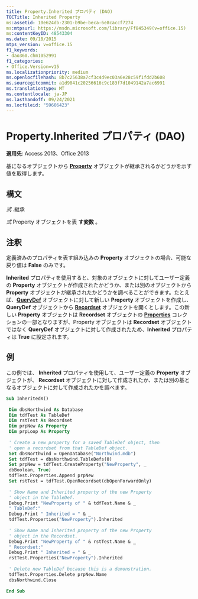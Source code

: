 ```yaml
---
title: Property.Inherited プロパティ (DAO)
TOCTitle: Inherited Property
ms:assetid: 10e624db-2301-b9be-beca-6e8caccf7274
ms:mtpsurl: https://msdn.microsoft.com/library/Ff845349(v=office.15)
ms:contentKeyID: 48543304
ms.date: 09/18/2015
mtps_version: v=office.15
f1_keywords:
- dao360.chm1052991
f1_categories:
- Office.Version=v15
ms.localizationpriority: medium
ms.openlocfilehash: 8b7c25638a7cf3c4d9ec03a6e28c59f1fdd2b608
ms.sourcegitcommit: a1d9041c20256616c9c183f7d1049142a7ac6991
ms.translationtype: MT
ms.contentlocale: ja-JP
ms.lasthandoff: 09/24/2021
ms.locfileid: "59606423"
---
```

# <a name="propertyinherited-property-dao"></a>Property.Inherited プロパティ (DAO)


**適用先**: Access 2013、Office 2013 

基になるオブジェクトから **[Property](property-object-dao.md)** オブジェクトが継承されるかどうかを示す値を取得します。

## <a name="syntax"></a>構文

*式* .継承

*式* Property オブジェクトを表 **す変数** 。

## <a name="remarks"></a>注釈

定義済みのプロパティを表す組み込みの **Property** オブジェクトの場合、可能な戻り値は **False** のみです。

**Inherited** プロパティを使用すると、対象のオブジェクトに対してユーザー定義の **Property** オブジェクトが作成されたかどうか、または別のオブジェクトから **Property** オブジェクトが継承されたかどうかを調べることができます。たとえば、**[QueryDef](querydef-object-dao.md)** オブジェクトに対して新しい **Property** オブジェクトを作成し、**QueryDef** オブジェクトから **[Recordset](recordset-object-dao.md)** オブジェクトを開くとします。この新しい **Property** オブジェクトは **Recordset** オブジェクトの **[Properties](properties-collection-dao.md)** コレクションの一部となりますが、Property オブジェクトは **Recordset** オブジェクトではなく **QueryDef** オブジェクトに対して作成されたため、**Inherited** プロパティは **True** に設定されます。

## <a name="example"></a>例

この例では、 **Inherited** プロパティを使用して、ユーザー定義の **Property** オブジェクトが、 **Recordset** オブジェクトに対して作成されたか、または別の基となるオブジェクトに対して作成されたかを調べます。

```vb 
Sub InheritedX() 
 
 Dim dbsNorthwind As Database 
 Dim tdfTest As TableDef 
 Dim rstTest As Recordset 
 Dim prpNew As Property 
 Dim prpLoop As Property 
 
 ' Create a new property for a saved TableDef object, then 
 ' open a recordset from that TableDef object. 
 Set dbsNorthwind = OpenDatabase("Northwind.mdb") 
 Set tdfTest = dbsNorthwind.TableDefs(0) 
 Set prpNew = tdfTest.CreateProperty("NewProperty", _ 
 dbBoolean, True) 
 tdfTest.Properties.Append prpNew 
 Set rstTest = tdfTest.OpenRecordset(dbOpenForwardOnly) 
 
 ' Show Name and Inherited property of the new Property 
 ' object in the TableDef. 
 Debug.Print "NewProperty of " & tdfTest.Name & _ 
 " TableDef:" 
 Debug.Print " Inherited = " & _ 
 tdfTest.Properties("NewProperty").Inherited 
 
 ' Show Name and Inherited property of the new Property 
 ' object in the Recordset. 
 Debug.Print "NewProperty of " & rstTest.Name & _ 
 " Recordset:" 
 Debug.Print " Inherited = " & _ 
 rstTest.Properties("NewProperty").Inherited 
 
 ' Delete new TableDef because this is a demonstration. 
 tdfTest.Properties.Delete prpNew.Name 
 dbsNorthwind.Close 
 
End Sub 
 
```

